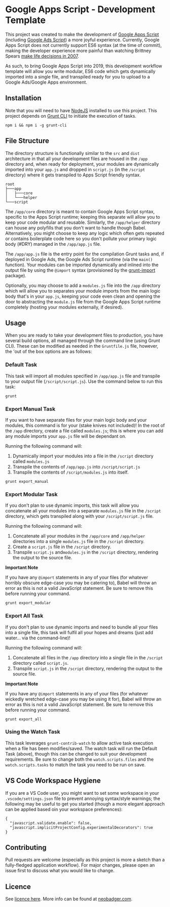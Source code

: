 # Google Apps Script - Development Template

This project was created to make the development of [Google Apps Script](https://developers.google.com/apps-script/) (including [Google Ads Script](https://developers.google.com/google-ads/scripts/)) a more joyful experience. Currently, Google Apps Script does not currently support ES6 syntax (at the time of commit), making the developer experience more painful than watching Brittney Spears [make life decisions in 2007](https://en.wikipedia.org/wiki/Britney_Spears#2006%E2%80%932007:_Personal_struggles_and_Blackout).

As such, to bring Google Apps Script into 2019, this development workflow template will allow you write modular, ES6 code which gets dynamically imported into a single file, and transpiled ready for you to upload to a Google Ads/Google Apps environment.

## Installation

Note that you will need to have [NodeJS](https://nodejs.org/) installed to use this project. This project depends on [Grunt CLI](https://github.com/gruntjs/grunt-cli) to initiate the execution of tasks.

```
npm i && npm i -g grunt-cli
```

## File Structure

The directory structure is functionally similar to the `src` and `dist` architecture in that all your development files are housed in the `/app` directory and, when ready for deployment, your modules are dynamically imported into your `app.js` and dropped in `script.js` (in the `/script` directory) where it gets transpiled to Apps Script friendly syntax.

```
root
├───app
│   ├───core
│   └───helper
└───script
```

The `/app/core` directory is meant to contain Google Apps Script syntax, specific to the Apps Script runtime; keeping this separate will allow you to keep your code modular and reusable. Similarly, the `/app/helper` directory can house any polyfills that you don't want to handle though Babel. Alternatively, you might choose to keep any logic which often gets repeated or contains boilerplate code here so you don't pollute your primary logic body (#DRY) managed in the `/app/app.js` file.

The `/app/app.js` file is the entry point for the compilation Grunt tasks and, if deployed in Google Ads, the Google Ads Script runtime (via the `main()` function). Your modules can be imported dynamically and inlined into the output file by using the `@import` syntax (provisioned by the [grunt-import](https://www.npmjs.com/package/grunt-import) package).

Optionally, you may choose to add a `modules.js` file into the `/app` directory which will allow you to separates your module imports from the main logic body that's in your `app.js`, keeping your code even clean and opening the door to abstracting the `module.js` file from the Google Apps Script runtime completely (hosting your modules externally, if desired).

## Usage

When you are ready to take your development files to production, you have several build options, all managed through the command line (using Grunt CLI). These can be modified as needed in the `Gruntfile.js` file, however, the 'out of the box options are as follows:

### Default Task

This task will import all modules specified in `/app/app.js` file and transpile to your output file (`/script/script.js`). Use the command below to run this task:

```
grunt
```

### Export Manual Task

If you want to have separate files for your main logic body and your modules, this command is for your (stake knives not included)! In the root of the `/app` directory, create a file called `modules.js`; this is where you can add any module imports your `app.js` file will be dependant on.

Running the following command will:

1. Dynamically import your modules into a file in the `/script` directory called `modules.js`
2. Transpile the contents of `/app/app.js` into `/script/script.js`
3. Transpile the contents of `/script/modules.js` into itself.

```
grunt export_manual
```

### Export Modular Task

If you don't plan to use dynamic imports, this task will allow you concatenate all your modules into a separate `modules.js` file in the `/script` directory, which gets transpiled along with your `/script/script.js` file.

Running the following command will:

1. Concatenate all your modules in the `/app/core` and `/app/helper` directories into a single `modules.js` file in the `/script` directory.
2. Create a `script.js` file in the `/script` directory.
3. Transpile `script.js` and`modules.js` in the `/script` directory, rendering the output to the source file.

**Important Note**

If you have any `@import` statements in any of your files (for whatever horribly obscure edge-case you may be catering to), Babel will throw an error as this is not a valid JavaScript statement. Be sure to remove this before running your command.

```
grunt export_modular
```

### Export All Task

If you don't plan to use dynamic imports and need to bundle all your files into a single file, this task will fulfil all your hopes and dreams (just add water... via the command-line)!

Running the following command will:

1. Concatenate all files in the `/app` directory into a single file in the `/script` directory called `script.js`.
2. Transpile `script.js` in the `/script` directory, rendering the output to the source file.

**Important Note**

If you have any `@import` statements in any of your files (for whatever wickedly wretched edge-case you may be using it for), Babel will throw an error as this is not a valid JavaScript statement. Be sure to remove this before running your command.

```
grunt export_all
```

### Using the Watch Task

This task leverages `grunt-contrib-watch` to allow active task execution when a file has been modifies/saved. The watch task will run the Default Task (above), though this can be changed to suit your development requirements. Be sure to change both the `watch.scripts.files` and the `watch.scripts.tasks` to match the task you need to be run on save.

## VS Code Workspace Hygiene

If you are a VS Code user, you might want to set some workspace in your `.vscode/settings.json` file to prevent annoying syntax/style warnings; the following may be useful to get you started (though a more elegant approach can be applied based oin your workspace preferences):

```
{
  "javascript.validate.enable": false,
  "javascript.implicitProjectConfig.experimentalDecorators": true
}
```

## Contributing

Pull requests are welcome (especially as this project is more a sketch than a fully-fledged application workflow). For major changes, please open an issue first to discuss what you would like to change.

## Licence

See [licence here](LICENSE.TXT). More info can be found at [neobadger.com](https://neobadger.com).
